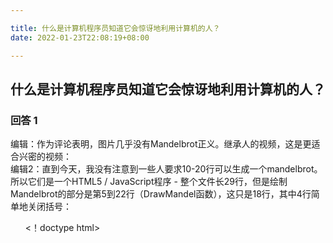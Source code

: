 ```yaml
---

title: 什么是计算机程序员知道它会惊讶地利用计算机的人？
date: 2022-01-23T22:08:19+08:00

---
```





## 什么是计算机程序员知道它会惊讶地利用计算机的人？  
### 回答 1
编辑：作为评论表明，图片几乎没有Mandelbrot正义。继承人的视频，这是更适合兴密的视频：  
编辑2：直到今天，我没有注意到一些人要求10-20行可以生成一个mandelbrot。所以它们是一个HTML5 / JavaScript程序 - 整个文件长29行，但是绘制Mandelbrot的部分是第5到22行（DrawMandel函数），这只是18行，其中4行简单地关闭括号：  
<ol> <！doctype html> <html> <head> <title> mandelbrot演示</ title> <script> function drawmandel（）{var mandel = document.getelementbyid（mandel）; var ctx = mandel.getContext（2D）; var colors = [＃00f，＃fff，＃90f，＃70d，＃407，＃224，＃632，＃a41，＃f00，＃f52，＃f75，＃ea8，＃953，＃333，＃000]; for（var y = 0; y <600; y ++）{for（var x = 0; x <800; x ++）{var z = {a：（x-525）/ 260，b：（y  -  300）/ 220}; var i = 0，z2 = z; for（i = 0; i <colors.length-1; i ++）{z2 = {a：z2.a * z2.a  -  z2.b * z2.b + za，b：2 * z2.a * z2。 B + ZB}; if（z2.a * z2.a + z2.b * z2.b> 4）中断; ctx.filleStyle =颜色[i]; ctx.flillect（x，y，1,1）; </ script> </ head> <body onload = drawmandel（）> <canvas id = meftel width = 800 height = 600不可选择= class =不可选择的> </ canvas> </ body> </ html> < / ol>  
<li> <！doctype html> </ li>  
<li> <html> </ li>  
<li> <head> <title> mandelbrot demo </ title> </ li>  
<li> <script> </ li>  
<li>函数drawmandel（）{</ li>  
<li> var mandel = document.getelementbyid（曼德尔）; </ Li>  
<li> var ctx = mandel.getContext（2D）; </ Li>  
<li> var颜色= [＃00f，＃fff，＃90f，＃70d，＃407，＃224，＃632，</ li>  
<li>＃a41，＃f00，＃f52，＃f75，＃ea8，＃953，＃333，＃000; </ Li>  
<li> for（var y = 0; y <600; y ++）{</ li>  
<li> for（var x = 0; x <800; x ++）{</ li>  
<li> var z = {a：（x-525）/ 260，b：（y  -  300）/ 220}; </ Li>  
<li> var i = 0，z2 = z; </ Li>  
<li> for（i = 0; i <colors.length  -  1; i ++）{</ li>  
<li> z2 = {a：z2.a * z2.a  -  z2.b * z2.b + z.a，b：2 * z2.a * z2.b + z.b}; </ Li>  
<li> if（z2.a * z2.a + z2.b * z2.b> 4）断裂; </ Li>  
<li> ctx.filleStyle =颜色[i]; </ Li>  
<li> ctx.flexrect（x，y，1,1）; </ Li>  
<li>} </ li>  
<li> </ script> </ li>  
<li> </ head> </ li>  
<li> <body onload = drawmandel（）> </ li>  
<li> <canvas id = mandel width = 800 height = 600不可选择=在类上=不可选择的> </ li>  
<li> </ canvas> </ li>  
<li> </ body> </ li>  
<li> </ html> </ li>  
### 回答 2
谢谢@Husein Abdul Latif进行校对。太棒了！  
覆盖并遵循，因为它被点亮:)  
### 回答 3
中央处理单元是计算机中的部分，负责处理所进行的所有操作（包括基本算术运算）。这些芯片非常复杂，并经过最精确的制造P.  
许多计算机用户对涉及现代计算的硬件和软件的巨大复杂性感到惊讶。当我们想到极其复杂的事情时，我们倾向于想到地铁，火箭，卫星或飞机等事情，而不是手机在我们的桌子上和我们的桌子上的计算机。CPU工作  
中央处理单元是计算机中的零件，负责处理您所进行的所有操作（包括基本算术运算）。这些芯片非常复杂，并进行任何设备的最精确的制造过程中的一个。该核心CPU是名为晶体管的电子元件。这些晶体管基本上是可以通过电力控制的开关;它们的设计超出了此答案的范围，但是供应这些晶体管的信息用于执行产生一切可能的基本计算操作。上述设备中的设备是用于原型设计和Hobbyist项目的形式，它是关于中型硬币的尺寸。但是，实际用于CPU的晶体管较小。很多。事实上，这些晶体管非常小，您可以在人类头发的宽度上装配数千个！他们这么小，设计师开始通过封闭晶体管的电子来源，通过称为量子隧道的现象。如果您有时间，则下面的视频显示这些晶体管可以获得的速度。视频动画：Mark Bohr获得小：22 nm解释  
现在，CPU没有一个晶体管，甚至是几千个。如iPhone XS中的Apple A12，超过69亿晶体管浓密地包装成一个小型处理器。结合数十亿的挑战的范围设计中的这些晶体管创建现代处理器。图中的图像是英特尔4004的图，由英特尔于1971年设计了一个非常基本的（但革命性的）芯片。这芯片与现代数十亿的数十亿相比只有几千个晶体管处理器。存在这种复杂性，因为它非常非常难以使用基本电信号来做计算机可以做的所有先进的事情。加工技术的快速发展，晶体管大小的稳定下降是一个很大的部分为什么您的智能手机具有数百万的加工能力，而不是Apollo 11的指导计算机。事实上，历史上，芯片上的晶体管数量每18个月加倍，虽然前面的问题最近的小晶体管已经减慢了最近.CPU制造过程  
显然，CPU是非常复杂的，尽可能地想象，制造过程所以制造过程。处理器开始作为具有高水平硅的沙子，然后净化并加工成大晶体，然后将其分成众多剃刀薄晶片。这些晶片被清洁和抛光，之后将处理器设计蚀刻到其中的过程中，涉及基本上将图案燃烧到硅晶片中的UV光（使用化学光刻胶）。多个步骤，其中遵循组成各个晶体管的电路慢慢地建立起来。这是一个相当复杂的解释，但下面的视频是一个很好的视觉。因为处理器对灰尘如此小而敏感，处理器制造发生在洁净室中，粉尘比医院的手术室少少数粉尘，以确保灰尘颗粒不会干扰处理器。这甚至不是最复杂的部分  
显然，CPU不是计算机或电话的唯一部分。当您打开相机时，使用专用芯片来处理图像。当您打电话或加载网站时，LTE芯片处理数据并连接您的数据手机到网络。当您玩游戏时，您的图形处理单元每秒执行数十亿计算，以在屏幕上渲染复杂的图像和图形。更具挑战性是所有这些独特的组件必须有效地一起工作以产生有用的功能。关于软件？显然，进入我们计算机的硬件是非常复杂的，需要一些最先进的制造工艺来生产。  
### 回答 4
有问题可以在数学上描述，但这实际上是由计算机实际上无法解决的问题。  
如果您对类似的软件有所了解，例如x，但随着y，您可能不是第一个拥有它的人，如果它尚不存在，那可能是一个无法完成的原因。  
绝大多数程序员制作五数人的工资，不要生活在硅谷。  
Facebook是最后一个技术启动，作为Facebook的财务状况。 IOW，硅谷亿万富翁神话已经超过10岁，大多数初创公司失败了，没有制作网站和致富的东西。  
AI在您认为的情况下并没有像最近的最近进步一样聪明地看起来令人印象深刻（或可怕）。事实证明，认识到照片的主题或赢得一场比赛的游戏并不像我们认为将是那么困难。不要让我错了，它仍然非常令人印象深刻，但它不是一个比你在拐角处更聪明的迹象。实际上，机器学习中涉及的最大风险是高估它的能力，并给予它的任务太愚蠢了，而不是相反。  
### 回答 5
可能看起来很容易的事情可以很难编程，而可能看起来很难的事情是e  
编程是艺术。有必要的技术技能，对科学的深刻理解很重要，但这并不是占据艺术。  
编程是一个奇迹，以与转向思想（如想移动我的手）变成物理动作是一个奇迹。我们正在创建物理上实例化的信息（计算机程序），我对世界的物理效应具有物理影响，其中一些物理效果代表了操作信息。  
可能看起来很容易的事情可以非常难以编程，而可能看起来很难的事情很容易编程。  
资料来源：XKCD：任务  
### 回答 6
那个黑客是一些神奇的艺术。  
它真的不是。黑客攻击的东西不是一个神奇的仪式。  
### 回答 7
电脑不会犯错误。曾经。他们没有能力做出自己的决定，因此无法犯错误。他们只能完全按照他们的人类订购。如果输出没有按预期出来，那么这完全是程序员或操作员的故障。  
这是一部电影，我向开始程序员展示。它是在1940年制作的，但每次都是如此相关。  
扫帚只能完全这样做。当任务完成时，它没有意识到，因为它的程序员从未告诉过时停止。课程：首先始终编程退出常规！  
### 回答 8
写作代码仍然比科学更加手工。  
### 回答 9
一台只有两个状态的机器以及从磁带移动到磁带上的新位置之前一次读取或写三个符号的能力（更慢地）有效地与曾经构建的任何其他计算机一起进行了相同的计算。  
### 回答 10
该软件仅由普通人在普通的地方制作，并没有来自硅料谷的软件天堂。  
很难理解，但对于许多人来说，软件是某种神圣的事情。  
### 回答 11
用于运行iPhone或Android的软件实际上差不多60岁。  
我通过的是操作系统（操作系统）。iPhone / Android都使用自1960年代中期以来一直存在的Unix的变种。  
那就对了。所有这些时候你都认为你拥有曾经存在的最新/最新/最伟大的小工具，但没有。啊，营销机的奇迹。  
太阳下面真的没有新的东西。  
### 回答 12
驴孔国家的制作，在超级任天堂的比赛中，占据了大约80多年的劳动。  
他们使用超级计算机来模拟3D字符，然后将其转换为2D精灵。它是由臭氧，潮湿的视频游戏工作室制作的，即使是Nintendo是日语。  
### 回答 13
这是一个......自从本发明是第一个数字计算机到2018年最新和最伟大的事情（除非您拥有量子计算机）一切都是位，这就是所有1和0的花哨的颜色，你在网页上看到你听的音乐在Spotify到Ai的惊人事物，就像那样简单。  
### 回答 14
魔法是：没有魔法，只有零和那些，到处都是。我们真的知道这一点，我们真的感受到了这一点，不仅仅听到了它的地方。  
### 回答 15
虽然其他人给出了更好的答案，但在我的经验中，大多数人都震惊的是，计算机使用只有零的二进制数字系统。任何整数数字都可以由这些和所有数字系统的显示，您在具有数字0到9的软件中看到的小数点显示，从编程透视中稍微努力。当我搞乱英特尔汇编语言时，我必须使用系统调用和字节字节编写自己的文本输出例程。这主要是隐藏的每个人，甚至是使用C，C ++，Java等的其他程序员。因为所有现代语言的标准库都具有Printf，格式化输出之王等复数例程。  
### 回答 16
绝对可以看到任何人都可以看到计算机，游戏，应用程序，包括各种复杂计算，包括从一个点到另一个点移动数据。  
### 回答 17
数学可能是可怕的。由于编程，它不一定是。  
此求和仅以3行代码表示：  
<ol> sum = 0;for（n = 0; n <= 4; n ++）sum + = 3 * n;</ OL>  
<li> sum = 0;</ Li>  
<li> for（n = 0; n <= 4; n ++）</ li>  
<li> sum + = 3 * n;</ Li>  
而且该产品也可以仅以3行代码表示：  
<OL> PROD = 1;for（n = 1; n <= 4; n ++）prod * = 2 * n;</ OL>  
<li> prod = 1;</ Li>  
<li> for（n = 1; n <= 4; n ++）</ li>  
<li> prod * = 2 * n;</ Li>  
### 回答 18
所有这些…  
并不意味着你认为这意味着什么。这些并不意味着您可以与您的家庭住址，信用卡和母亲的婚前姓名相信网站。它根本并不意味着任何东西，除了公司通过一些准最低安全标准，在服务器上安装了证书，并支付了几百美元，以证明其网站安全。  
哦......它变得更糟。万事达卡和签证标志根本没有任何意义。他们只是意味着有人抓住了一个图像并将其上传到他们的服务器，但研究表明，当他们看到它们时，人们相信MC和Visa图像。  
我应该退回一点点，让你知道一个关键的事实：  
大多数公司都不适合存储您的信用卡信息。许多较小的网站根本没有访问此信息（通过他们自己的设计），但有些人这样，而且没有办法，因为最终用户知道a）您的CC信息存储在随机服务器上b）如果该信息安全地存储。  
电子商务世界已经长大了一点，利用Shopify，Amazon Payments，Stripe，Square，PayPal和类似的使用。这种额外的保护层采取支付处理，最重要的是，存储CC信息，从商家的手中脱离商人，但是商家仍然知道你住在哪里，你的名字，性别等等。  
绝大多数在线商家永远不会为自己的收益使用这些信息，因此人们普遍是安全的。事实是，安全被强烈建立在人类之间的信任周围，在信仰上，大多数人都是好的，诚实的人只是想得到。这种安全性是在想法中建立的，即商人不会使用谷歌地图来看看你的房子，不会在Facebook上看你，或者弄清楚你通过LinkedIn工作的地方。  
这些图像究竟是什么意思？根据银行法规，互联网连接的所有交易必须加密（如果您想做更多的研究，则通过HTTPS）。花点时间思考真正的程度。在您的浏览器上的信息，在服务器上，在数据库中未加密，因此无法进一步保证超出事务的非常小部分的安全性  
编辑：我确实抓住了这个答案一点点。评论添加其他小型TIDBITS触摸其他问题。  
我会指出，如果尚不清楚，那条线上的安全性非常重要。我正在发出的印象，即这些图像意味着不如这个。  
### 回答 19
那张照片看起来很像我的桌子，除了我一般有第二笔记本电脑。你在该桌子上看到的不是两台计算机，而是单个计算机和各种配件。  
有一台笔记本电脑，银色的东西用键盘和屏幕略微向右侧的照片的右侧。这是唯一的电脑。它直接连接到显示器（看起来像扁平屏幕电视到左侧的屏幕电视）。在图片的底部是无线键盘和鼠标。这些通过某种无线电信号连接到笔记本电脑，可能是蓝牙，尽管我怀疑笔记本电脑背面有一个USB加密狗。  
外部监视器比笔记本电脑屏幕更大，它转化为更多数据或具有更大字符字体的能力，从而更容易读取。此外，您还可以将参考资料（如示例，教程，文档等）放在笔记本电脑的屏幕上，同时仍在处理代码。  
外部鼠标通常比笔记本电脑上的触控板更容易使用。它们往往更精确，更平滑的跟踪，按钮更方便，直接在手指下方而不是在掌上靠近掌心。  
外部键盘具有相似的优点。钥匙往往更深，提供更好的反馈。它们不像挤在一起，并且在图片中，提供额外的键，如笔记本电脑缺失的数字键盘。  
至于为什么我实际拥有第二台电脑：我通常拥有我的工作电脑和我的个人电脑。这样，我可以把你的音乐放在工作电脑上。如果我出于任何原因离开我的工作，我可以简单地进入那种计算机，而不担心它有个人信息。同样，我在家用电脑上没有工作的东西。  
### 回答 20
到  
首先我定义类型。我的程序是关于某些事情，并且为了清楚地说，我需要正确的类型。  
然后我找到了我理解我应该做的最低水平。这通常不是主要功能，部分原因是我通常不会像程序将使用的库一样编写一个程序。因此，图书馆需要提供某些服务，我可以在那里开始。通常情况下，代码之间的音调通常是可执行文件正确和库代码的一部分之间的显着差异，因为库可能有许多用途，但可执行文件只有其中一个。  
要编写其中一个基本服务，首先我决定其类型签名;这是具有预先定义的类型的点。这使得可以将路径从输入锚定向输出。  
当然，有趣的部分是建立该路径。我喜欢使用大量的减少：通常情况下是一个非常有趣的操作在完全不可分割的方式中使用其整个输入。通常，最外面的函数将较小计算的结果组织成结果，并且每个较小的计算使用较少的原始输入。所以我的功能就像渐进的过滤器一样，直到我最终得到了极其简单的任务，单独地，似乎并不是非常有用，并且没有真正有任何子部分。  
我还有另外两个任务，我可以交流或与那个：泛化和重新设计并行。  
概括是一种文字重构，因为我因素，就像在代数中一样，我的各种功能的共同组成部分。通常，几个函数在某些时候做了同样的事情，所以我弄清楚了一项抽象，它一次就是所有这些类似的东西。这减少了错误（减少重复）并增加了可理解性。  
重新设计是一个关键过程，我通过我一直在创建的结构扫描，并询问它是否真的是如何做事的。一个人通常不会在第一次尝试那里得到那种，因为曾经尝试过的经历往往明确表明你错过了必不可少的东西，要么让你的工作更努力，或者让你的工作更糟。我有很多场所只删除了整个文件，代表了许多小时的编码，并以不同的形式重新创建它们（通常会更快，当然），我可以真正确定。  
如果我无法泛化，无法重新设计，无法减少，并且没有错过任何基本服务，那么图书馆就完成了。当然除了调试。那就是我发现我错过的所有小事的地方。  
一旦我有一个图书馆，将它转化为一个程序，这些程序是最后一步，通常不那么少的心理努力。两者之间的区别很容易在Haskell中描述：库由操作数据的纯函数组成，并且使用它的程序由依次运行的不纯粹命令，以完成一些活动（每当它处理时使用库数据）。 Haskell非常擅长强迫您认识到这两件事之间的差异。  
构建主程序涉及回答几个问题：  
数字1通常达到处理命令行参数。 2号码确定我是运行某种服务器或客户端，还是只是转换命令行提供的一些数据。第3号是我组织库函数，以便进行程序打算做任何程序。数字4是关于程序是否运行为无限事件循环，等待从某处的更多输入（例如，表示，相应的客户端或服务器），或者只是退出并打印一些东西。  
已经回答了所有这些，实际实施1,2和4，在一些框架中更填写，这些框架比任何新想法都是这样的。数字3中涉及一些设计，与写入上述库的过程不同。这是您计划中最个人的部分。  
### 回答 21
在某些方面，您的问题听起来像一个盲人，要求一个非盲人描述颜色......  
我认为它是一个程序员，我发现它相对容易，但总是仍然吨。我认为它与我自然工作的方式匹配和思考......  
我想这是真正惊人的事情是非程序员如何对程序员做出反应。实质上，您的机器与布尔逻辑一起使用。事情只能是真或假，是或否，黑色或白色，或者因为它的二进制实际上是1和0  
您所做的一切都与这2个州互动。  
所以当有人问你  
在某些方面，您的问题听起来像一个盲人，要求一个非盲人描述颜色......  
我认为它是一个程序员，我发现它相对容易，但总是仍然吨。我认为它与我自然工作的方式匹配和思考......  
我想这是真正惊人的事情是非程序员如何对程序员做出反应。实质上，您的机器与布尔逻辑一起使用。事情只能是真或假，是或否，黑色或白色，或者因为它的二进制实际上是1和0  
您所做的一切都与这2个州互动。  
所以当有人问你能做到x，y和z答案总是是肯定的，当然你可以（这是否定的，它只是花费时间和金钱）所以有人要求我做某事，因为他们看着我打开了什么Visual Studio和所有这些词在屏幕上闪烁，或者右键单击该页面，查看源并开始读取在那里的代码。  
当我读取我可以想象代码告诉我的内容，在我读取代码时构建页面，我可以轻松找到并更改他们想要修改的作品（假设它的网页，如果它是在服务器端运行的进程我想象它就像一个带有徽章的字符串）  
然后，非程序员惊奇地看着我，并说哦，我希望我能做到这一点！你如何理解所有垃圾？这总是有趣的是我。每个人都有一个才能，可以做出其他人不能。例如，我可以读取英语和法语和一点德语，但中国人（除了麻将人物之外）我没有机会！当人们读取中国人对我的魔力......他们怎么能理解所有那些Wiggly的线条？  
作为一个程序员，就像是送牛奶，或者是老师，或者是天体物理学家一样。你醒来，你去上班，你做了你需要做的事情来获得工作的工作，然后你回家，有一些娱乐，睡觉，醒来，回去工作。在过去的日子里，相当于作为程序员可能是金属史密斯。现在的日子程序员是事物的制造商（与工程师和制造商一样）唯一的区别是几乎所有公司都需要各种各样的程序，因此很容易找到工作。  
所以回到最初的问题，它喜欢成为程序员？这很棒！  
### 回答 22
除了可能是算术的基本知识之外，还不需要任何类型的数学来理解。  
问问自己这些问题：  
如果您正确地回答了上面的回答，那么祝贺，你知道足够的数学来编程。  
现在，虽然你所需要的一般需要知道的只是，你可能需要了解更复杂的数学来解决某些问题。  
例如，如果您的编程视频游戏，您可能需要了解物理，微积分，几何和一个庞大的a  
除了可能是算术的基本知识之外，还不需要任何类型的数学来理解。  
问问自己这些问题：  
如果您正确地回答了上面的回答，那么祝贺，你知道足够的数学来编程。  
现在，虽然你所需要的一般需要知道的只是，你可能需要了解更复杂的数学来解决某些问题。  
例如，如果您的编程视频游戏，您可能需要了解物理，微积分，几何和大量其他类型的数学。  
如果您制作一个网站，您可能需要了解基本几何形状以正确地定位元素。  
要制作一个打印你好的计划，你甚至可能不需要知道数学手段。  
如果您有关于底层数学，例如数组，列表，集合，向量等，则还有一些数据结构可以更易于使用。  
不同的问题需要不同的技能集，因此，您可以根据自己的技能组在计算机科学领域找到特殊性。  
这就是它的美丽。没有很多领域，与计算机科学一样广泛:)  
但是，请记住，写作良好，最佳的代码，只是写作代码是两个不同的东西。一旦开始编写代码来解决更复杂的问题，您可能需要开始优化代码（AKA使其更快），这可能需要了解日志，以及O（n）表示法（我推荐谷歌它）。  
如果您对编程感兴趣，我会建议从YouTube的教程开始，您可能会发现您在您走的时候了解一些数学，有时甚至没有实现该字段/数学子集的名称。然后是我的学习新语言的最爱之一。  
### 回答 23
TL;博士  
编码是一种药物：成瘾永远不会消失，比你更强大。设置规则以保护自己，当您清晰并尽力而为。你会几次丢球。但没有拥有并保留这些规则，你成为一个编码僵尸。  
我的故事  
当我12岁时，我开始编程而没有任何访问计算机。我从朋友那里得到了一本基本书，阅读并学到了它，并且必须等待两年键入键盘上的键盘。从那一刻起，我在编码上花了数小时，成为一个专业的人。  
作为开发人员，您从未耗尽任务。什么时候  
TL;博士  
编码是一种药物：成瘾永远不会消失，比你更强大。设置规则以保护自己，当您清晰并尽力而为。你会几次丢球。但没有拥有并保留这些规则，你成为一个编码僵尸。  
我的故事  
当我12岁时，我开始编程而没有任何访问计算机。我从朋友那里得到了一本基本书，阅读并学到了它，并且必须等待两年键入键盘上的键盘。从那一刻起，我在编码上花了数小时，成为一个专业的人。  
作为开发人员，您从未耗尽任务。当你完成一个立即有改进的想法。要么重构一些臭臭的代码，你刚刚看到或修复您遇到或花费几分钟的错误以优化代码或添加新功能。你回家了，回到你的电脑，做点什么，直到你陷入床上。第二天你起床狗疲惫，不太富有成效，做少的任务，花更多的时间来修复错误和更少的改进。编码可以像药物那样上瘾，对你的思想和关系有类似的影响。它也没有帮助你的身体。  
因此，百万美元的问题是如何继续享受它，获得报酬并避免瘾的负面影响。  
经过十年的专业开发者历史，我结婚了，有三个孩子，去了大学，并拥有我自己的小型开发者公司。生活变得忙碌，所以我花了更多的夜晚修复虫子和改进的软件。我的妻子得到了足够的东西，让我保留了一项规则：最近晚上10点睡觉，从来没有把电脑拿到那里。  
我接受了这笔交易，但出现了问题：我还有没有计划的任务。而不是破坏我的家庭生活，我起床凌晨4点到5:30之间的地方。这是它的好处是，当我太筋疲力尽时，我根本无法起床。任务永远不会比你的关系和身体更重要。  
### 回答 24
在20世纪60年代中期，纽约证券交易所有一个IBM系统，支持交易楼层，在第二代硬件上运行。到20世纪60年代后期，该系统接近其最大容量和纽约证券交易所所需的纽约证券交易所。持续数百万美元（当百万是很多钱），IBM建立了一个定制版的OS / MVT作为“市场数据系统II”。该项目的IBM团队更换了任务管理的肠道，附加处理，添加了一个“并行”IOS和相关的中断处理，并添加了完全双工磁盘处理和双工CPU，除非是非标准TP设备和基础架构控制I / O环境和应用程序的数据侧。  
该系统在一对OS / 360 Mod 50s中运行，RPQD共享非易失性LCS内存并使用原始CTC，让它从硬件问题提供几乎即时故障转移。它支持纽约证券交易所独一无二的TP设备。 Mod 50s和2703s（通信前端）都具有硬件修改以支持应用程序。有许多代码，发现他们的方式进入了更高版本的MVT，甚至进入MV。 enq / deq逻辑比普通的操作系统例程更好，更高效（可怕的“致命的拥抱”是不可能的，事务处理的提交/助性远远超过周围的任何其他系统，其实于。这个系统的可靠性变得传奇：从它生活的那一天，它几乎跑了几乎没有中断的人 - 这是那些日子的未解释的成就，而不是任何国家航空航天局或美国国家航空航天局的任何东西都可以放在一起。  
该系统具有双工DASD，能够容忍磁盘故障并在飞行中重建回双工模式; '数据库'缓存在共享，双工，非易失性存储器中;在操作员命令上交换CPU的能力或者活动或备份处理器检测到活动系统的故障;出境流量的有效性检查，以确保它没有乱码，误导或不完整; abend处理阻止单个交易失败崩溃系统但提供了出色的调试设施。  
我从1974年更新并维护了系统直到1987年。在更换系统之前的过去7年中，没有软件中断和一个硬件故障 - 总红光，火花和烟雾崩溃。我们在备用大型机上运作，然后运营商可以到达灭火器 - 总停用不到45秒 - 而纽约的地板不知道我们会受到打击。  
那  
### 回答 25
您需要更多地了解计算机，但除非您编程具有高系统要求的东西，否则您询问的内容无关紧要。您不需要与您的用户具有相同的计算机，编程将是不可能的，因为有一个无限量的计算机自定义可以使其产生影响性能。但是，如果您确实决定用系统要求制作一些东西，您需要只能为您在您的客户中拥有的平均可获得的系统规格开发。一个例子是开发有系统要求以获得最佳性能的游戏的游戏公司。并且一个扩展到这一事实，即使他们能够在4K图形中开发，因为他们的能力超过了用户可以获得他们没有发展的规模，直到监视器和图形卡可以处理它常规家用电脑。  
### 回答 26
2.酿造。所有包裹管理人员的IVE（DPKG，RPM，Aptitude，Pacman等）酿造  
它曾经是大约5或6年前的Linux机器。现在我摇滚了一些原因：  
1.在笔记本电脑上运行Linux在我的经验中是一个艰难的努力。在可切换的图形，电池寿命和定制硬件问题之间（定制开源驱动程序通常很难过），它使其令人担忧只担心您正在做的工作。授予的，你将更多地了解计算机和操作系统如何实际在Linux计算机上工作，但经过一段时间的同时必须给予。  
2.酿造。所有包裹经理IVE使用（DPKG，RPM，Aptitude，Pacman等）Brew工作是最好的。虽然它必须在机器上编译软件，但在某些情况下可能需要很长时间，但它确实提供了更好的体验。 Aptitude / DPKG运作良好，但大多数时间它都会让您带来过时的软件。最接近的软件管理器是Pacman，它是Archlinux Distrs上的默认值。  
3. OSX软件通常更好，更抛光。有一系列文本编辑器，聊天程序，网络工具，以及我最喜欢的程序F.Lux之一（这改变了屏幕温度，让您的眼睛在深夜编码时不会融化）。  
4.越来越多的开发人员正在切换到MAC，增加了平台开发相关工具的数量和质量。  
现在，所有这些都说的，我没有任何针对Windows或Linux机器编程的任何东西。 Windows的问题是，当程序员正在编程其他Windows机器时Linux是原始黑客环境。如果您在Linux盒上编程，您只需要命令行，如果您不熟悉，那么可以采取一些习惯。世界虽然世界在Linux上运行，你应该知道如何使用它。  
真正的最佳答案是：无论为您最适合什么工作。现在最适合我的是MacBook。  
### 回答 27
问：作为计算机程序员，立即让您对计算机程序怀疑？  
答：当作者争辩说这是完美的！特别是如果它被搬到管理层的人 - 如果你敢于建议你犯了一个需要固定或报废的错误，你就知道你是一个受伤的世界。  
类似的主题是作者更多关于技术的更多信息以及它比计划实际的伟大程度如何。  
花了一年来修复前老板，它将在一个案例中由星期五计划完成，并且必须在另一个案例中重新协商固定的价格合同（客户从我们引用的时间开始，我们知道我们的白痴，因为我们必须记录他们的整体系统只是为了做他们要求的小变化）我可以证明那里有一些可怕的程序。  
[背景：我为有四名老板，我和一个接待员 -  Boss＃2，前飞机飞行员的公司，是一个比Boss＃4所谓的专业开发者更好的程序员]  
